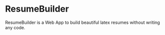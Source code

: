# ResumeBuilder
ResumeBuilder is a Web App to build beautiful latex resumes without writing any code.
